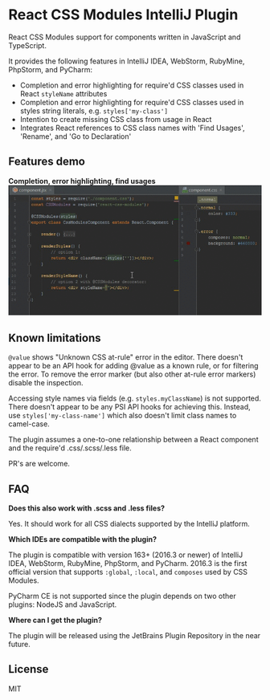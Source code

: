 # React CSS Modules IntelliJ Plugin

React CSS Modules support for components written in JavaScript and TypeScript.

It provides the following features in IntelliJ IDEA, WebStorm, RubyMine, PhpStorm, and PyCharm:

- Completion and error highlighting for require'd CSS classes used in React `styleName` attributes
- Completion and error highlighting for require'd CSS classes used in styles string literals, e.g. `styles['my-class']`
- Intention to create missing CSS class from usage in React
- Integrates React references to CSS class names with 'Find Usages', 'Rename', and 'Go to Declaration'

## Features demo

**Completion, error highlighting, find usages**
![](docs/react-css-modules-webstorm-demo.gif)

## Known limitations

`@value` shows "Unknown CSS at-rule" error in the editor. There doesn't appear to be an API hook for adding @value as a known rule, or for filtering the error. To remove the error marker (but also other at-rule error markers) disable the inspection.

Accessing style names via fields (e.g. `styles.myClassName`) is not supported. There doesn't appear to be any PSI API hooks for achieving this. Instead, use `styles['my-class-name']` which also doesn't limit class names to camel-case.

The plugin assumes a one-to-one relationship between a React component and the require'd .css/.scss/.less file.

PR's are welcome.

## FAQ

**Does this also work with .scss and .less files?**

Yes. It should work for all CSS dialects supported by the IntelliJ platform.

**Which IDEs are compatible with the plugin?**

The plugin is compatible with version 163+ (2016.3 or newer) of IntelliJ IDEA, WebStorm, RubyMine, PhpStorm, and PyCharm. 2016.3 is the first official version that supports `:global`, `:local`, and `composes` used by CSS Modules.

PyCharm CE is not supported since the plugin depends on two other plugins: NodeJS and JavaScript.

**Where can I get the plugin?**

The plugin will be released using the JetBrains Plugin Repository in the near future.

## License
MIT
